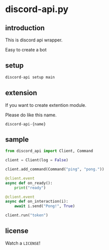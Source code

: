 # discord-api.py

## introduction

This is discord api wrapper.

Easy to create a bot

## setup

```bash
discord-api setup main
```

## extension

If you want to create extention module.

Please do like this name.

`discord-api-{name}`

## sample

```python
from discord_api import Client, Command

client = Client(log = False)

client.add_command(Command("ping", "pong."))

@client.event
async def on_ready():
    print("ready")

@client.event
async def on_interaction(i):
    await i.send("Pong!", True)

client.run("token")
```

## license

Watch a `LICENSE`!
